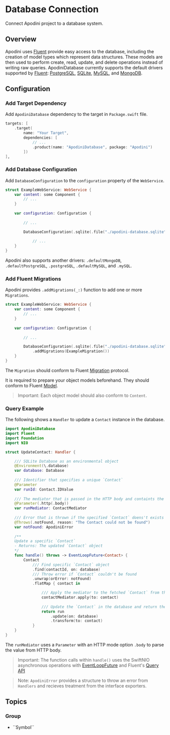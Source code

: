 # Database Connection

Connect Apodini project to a database system.

## Overview

Apodini uses [Fluent](https://docs.vapor.codes/4.0/fluent/overview/) provide easy access to the database, including the creation of model types which represent data structures. These models are then used to perform create, read, update, and delete operations instead of writing raw queries.
ApodiniDatabase currently supports the default drivers supported by [Fluent](https://docs.vapor.codes/4.0/fluent/overview/): [PostgreSQL](https://www.postgresql.org), [SQLite](https://www.sqlite.org), [MySQL](https://www.mysql.com), and [MongoDB](https://www.mongodb.com).

## Configuration

### Add Target Dependency

Add `ApodiniDatabase` dependency to the target in `Package.swift` file.

```swift
targets: [
    .target(
        name: "Your Target",
        dependencies: [
            // ...
            .product(name: "ApodiniDatabase", package: "Apodini")
        ])
]‚
```

### Add Database Configuration

Add `DatabaseConfiguration` to the `configuration` property of the `WebService`.

```swift
struct ExampleWebService: WebService {
    var content: some Component {
        // ...
    }
    
    var configuration: Configuration {
        
        // ...

        DatabaseConfiguration(.sqlite(.file("./apodini-database.sqlite")))
            
            // ...
    }
}
```
Apodini also supports another drivers: `.defaultMongoDB`, `.defaultPostgreSQL`, `.postgreSQL`, `.defaultMySQL`, and `.mySQL`.

### Add Fluent Migrations

Apodini provides `.addMigrations(_:)` function to add one or more `Migrations`.

```swift
struct ExampleWebService: WebService {
    var content: some Component {
        // ...
    }
    
    var configuration: Configuration {
        
        // ...

        DatabaseConfiguration(.sqlite(.file("./apodini-database.sqlite")))
            .addMigrations(ExampleMigration())
    }
}
```

The `Migration` should conform to Fluent [Migration](https://docs.vapor.codes/4.0/fluent/migration/) protocol.

It is required to prepare your object models beforehand. They should conform to Fluent [Model](https://docs.vapor.codes/4.0/fluent/model/).

> Important: Each object model should also conform to ``Content``.

### Query Example

The following shows a `Handler` to update a `Contact` instance in the database.

```swift
import ApodiniDatabase
import Fluent
import Foundation
import NIO

struct UpdateContact: Handler {

    /// SQLite Database as an environmental object
    @Environment(\.database)
    var database: Database
    
    /// Identifier that specifies a unique `Contact`
    @Parameter
    var runId: Contact.IDValue
    
    /// The mediator that is passed in the HTTP body and containts the updated values of the `Contact`
    @Parameter(.http(.body))
    var runMediator: ContactMediator
    
    /// Error that is thrown if the specified `Contact` doens't exists in the database
    @Throws(.notFound, reason: "The Contact could not be found")
    var notFound: ApodiniError
    
    /**
    Update a specific `Contact`
    - Returns: The updated `Contact` object
    */
    func handle() throws -> EventLoopFuture<Contact> {
        Contact
            /// Find specific `Contact` object
            .find(contactId, on: database)
            /// Throw error if `Contact` couldn't be found
            .unwrap(orError: notFound)
            .flatMap { contact in

                /// Apply the mediator to the fetched `Contact` from the database
                contactMediator.apply(to: contact)
                
                /// Update the `Contact` in the database and return the updated object
                return run
                    .update(on: database)
                    .transform(to: contact)
            }
    }
}
```
The `runMediator` uses a ``Parameter`` with an HTTP mode option `.body` to parse the value from HTTP body.

> Important: The function calls within `handle()` uses the SwiftNIO asynchronous operations with [EventLoopFuture](https://apple.github.io/swift-nio/docs/current/NIO/Classes/EventLoopFuture.html) and Fluent's [Query API](https://docs.vapor.codes/4.0/fluent/query/)

> Note: ``ApodiniError`` provides a structure to throw an error from `Handlers` and recieves treatment from the interface exporters.



## Topics

### <!--@START_MENU_TOKEN@-->Group<!--@END_MENU_TOKEN@-->

- <!--@START_MENU_TOKEN@-->``Symbol``<!--@END_MENU_TOKEN@-->
